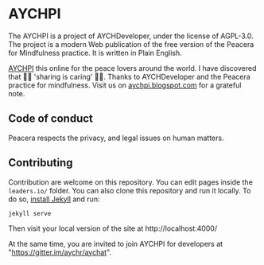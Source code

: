 # AYCHPI 

The AYCHPI is a project of AYCHDeveloper, under the license of AGPL-3.0.
The project is a modern Web publication of the free version of the Peacera for Mindfulness practice. It is written in Plain English.

[AYCHPI](https://aychpi.github.io/) this online for the peace lovers around the world. I have discovered that 🎁🎁 'sharing is caring' 🎁🎁. Thanks to AYCHDeveloper and the Peacera practice for mindfulness. Visit us on [aychpi.blogspot.com](https://aychpi.blogspot.com/) for a grateful note.


## Code of conduct
Peacera respects the privacy, and legal issues on human matters.  


## Contributing

Contribution are welcome on this repository. You can edit pages inside the `leaders.io/` folder. You can also clone this repository and run it locally. To do so, [install Jekyll](https://jekyllrb.com/docs/installation/) and run:

```
jekyll serve
```

Then visit your local version of the site at http://localhost:4000/

At the same time, you are invited to join AYCHPI for developers at "https://gitter.im/aychr/aychat".
